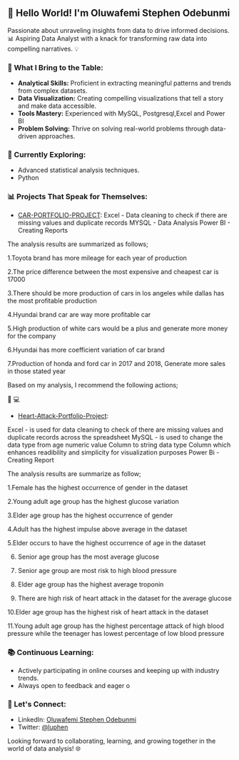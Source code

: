 

## 👋 Hello World! I'm Oluwafemi Stephen Odebunmi 

Passionate about unraveling insights from data to drive informed decisions. 📊 Aspiring Data Analyst with a knack for transforming raw data into compelling narratives. 💡

### 🚀 What I Bring to the Table:

- **Analytical Skills:** Proficient in extracting meaningful patterns and trends from complex datasets.
- **Data Visualization:** Creating compelling visualizations that tell a story and make data accessible.
- **Tools Mastery:** Experienced with MySQL, Postgresql,Excel and Power BI
- **Problem Solving:** Thrive on solving real-world problems through data-driven approaches.

### 🌱 Currently Exploring:

- Advanced statistical analysis techniques.
- Python 

### 📊 Projects That Speak for Themselves:

- [CAR-PORTFOLIO-PROJECT](#https://github.com/Luphen1/CAR-DATASET-PORTFOLIO-PROJECT): 
Excel - Data cleaning to check if there are missing values and duplicate records 
MYSQL - Data Analysis
Power BI - Creating Reports

The analysis results are summarized as follows;

1.Toyota brand has more mileage for each year of production

2.The price difference between the most expensive and cheapest car is 17000

3.There should be more production of cars in los angeles while dallas has the most profitable production

4.Hyundai brand car are way more profitable car

5.High production of white cars would be a plus and generate more money for the company

6.Hyundai has more coefficient variation of car brand

7.Production of honda and ford car in 2017 and 2018, Generate more sales in those stated year

Based on my analysis, I recommend the following actions;


🚗 💻

- [Heart-Attack-Portfolio-Project](#https://github.com/Luphen1/Heart-Attack-Portfolio-Project-): 

Excel - is used for data cleaning to check of there are missing values and duplicate records across the spreadsheet
MySQL - is used to change the data type from age numeric value Column to string data type Column which enhances readibility and simplicity for visualization purposes
Power Bi - Creating Report

The analysis results are summarize as follow;

1.Female has the highest occurrence of gender in the dataset

2.Young adult age group has the highest glucose variation

3.Elder age group has the highest occurrence of gender

4.Adult has the highest impulse above average in the dataset

5.Elder occurs to have the highest occurrence of age in the dataset

6. Senior age group has the most average glucose

7. Senior age group are most risk to high blood pressure
 
8. Elder age group has the highest average troponin

9. There are high risk of heart attack in the dataset for the average glucose

10.Elder age group has the highest risk of heart attack in the dataset

11.Young adult age group has the highest percentage attack of high blood pressure while the teenager has lowest percentage of low blood pressure

### 📚 Continuous Learning:

- Actively participating in online courses and keeping up with industry trends.
- Always open to feedback and eager o
### 🤝 Let's Connect:

- LinkedIn: [Oluwafemi Stephen Odebunmi ](#www.linkedin.com/in/oluwafemi-odebunmi-666955245)
- Twitter: [@luphen](link-to-twitter)

Looking forward to collaborating, learning, and growing together in the world of data analysis! 🌐


